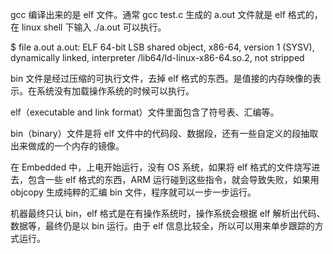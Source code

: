 gcc 编译出来的是 elf 文件。通常 gcc test.c 生成的 a.out 文件就是 elf 格式的，在 linux shell 下输入 ./a.out 可以执行。

$ file a.out
a.out: ELF 64-bit LSB shared object, x86-64, version 1 (SYSV), dynamically linked, interpreter /lib64/ld-linux-x86-64.so.2, not stripped

bin 文件是经过压缩的可执行文件，去掉 elf 格式的东西。是值接的内存映像的表示。在系统没有加载操作系统的时候可以执行。

elf（executable and link format）文件里面包含了符号表、汇编等。

bin（binary）文件是将 elf 文件中的代码段、数据段，还有一些自定义的段抽取出来做成的一个内存的镜像。

在 Embedded 中，上电开始运行，没有 OS 系统，如果将 elf 格式的文件烧写进去，包含一些 elf 格式的东西，ARM 运行碰到这些指令，就会导致失败，如果用 objcopy 生成纯粹的汇编 bin 文件，程序就可以一步一步运行。

机器最终只认 bin，elf 格式是在有操作系统时，操作系统会根据 elf 解析出代码、数据等，最终仍是以 bin 运行。由于 elf 信息比较全，所以可以用来单步跟踪的方式运行。
